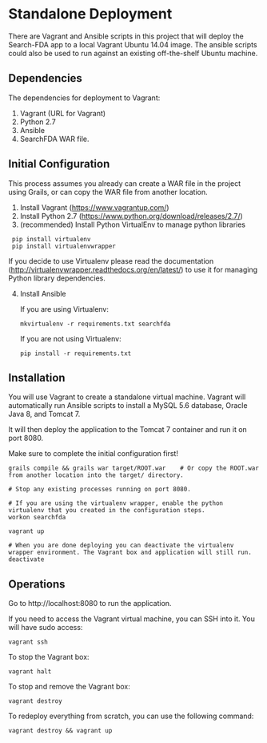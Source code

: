 Standalone Deployment
=====================

There are Vagrant and Ansible scripts in this project that will deploy the Search-FDA app to a local Vagrant Ubuntu 14.04 image.
The ansible scripts could also be used to run against an existing off-the-shelf Ubuntu machine.


Dependencies
------------

The dependencies for deployment to Vagrant:

1. Vagrant (URL for Vagrant)
2. Python 2.7
3. Ansible
4. SearchFDA WAR file.

Initial Configuration
---------------------

This process assumes you already can create a WAR file in the project using Grails, or can copy the WAR file from another location.

1. Install Vagrant (https://www.vagrantup.com/)
2. Install Python 2.7 (https://www.python.org/download/releases/2.7/)
3. (recommended) Install Python VirtualEnv to manage python libraries

  ```
   pip install virtualenv
   pip install virtualenvwrapper
   ```

   If you decide to use Virtualenv please read the documentation (http://virtualenvwrapper.readthedocs.org/en/latest/) to
   use it for managing Python library dependencies.

4. Install Ansible

   If you are using Virtualenv:

   ```
   mkvirtualenv -r requirements.txt searchfda
   ```

   If you are not using Virtualenv:

   ```
   pip install -r requirements.txt
   ```


Installation
------------

You will use Vagrant to create a standalone virtual machine. Vagrant will automatically run Ansible scripts
to install a MySQL 5.6 database, Oracle Java 8, and Tomcat 7.

It will then deploy the application to the Tomcat 7 container and run it on port 8080.

Make sure to complete the initial configuration first!

```
grails compile && grails war target/ROOT.war    # Or copy the ROOT.war from another location into the target/ directory.

# Stop any existing processes running on port 8080.

# If you are using the virtualenv wrapper, enable the python virtualenv that you created in the configuration steps.
workon searchfda

vagrant up

# When you are done deploying you can deactivate the virtualenv wrapper environment. The Vagrant box and application will still run.
deactivate
```

Operations
----------

Go to http://localhost:8080 to run the application.

If you need to access the Vagrant virtual machine, you can SSH into it. You will have sudo access:

```
vagrant ssh
```

To stop the Vagrant box:

```
vagrant halt
```

To stop and remove the Vagrant box:

```
vagrant destroy
```

To redeploy everything from scratch, you can use the following command:

```
vagrant destroy && vagrant up
```